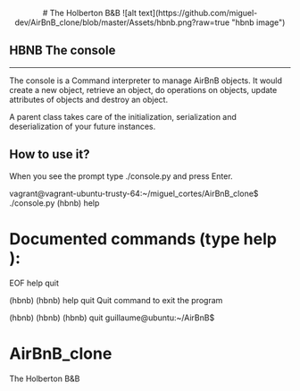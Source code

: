 <p align="center">
	# The Holberton B&amp;B
	![alt text](https://github.com/miguel-dev/AirBnB_clone/blob/master/Assets/hbnb.png?raw=true "hbnb image")
</p>

## HBNB The console
----
The console is a Command interpreter to manage AirBnB objects. It would create a new object, retrieve an object, do operations on objects, update attributes of objects and destroy an object. 

A parent class takes care of the initialization, serialization and deserialization of your future instances.

## How to use it?
When you see the prompt type ./console.py and press Enter.

vagrant@vagrant-ubuntu-trusty-64:~/miguel_cortes/AirBnB_clone$ ./console.py
(hbnb) help

Documented commands (type help <topic>):
========================================
EOF  help  quit

(hbnb) 
(hbnb) help quit
Quit command to exit the program

(hbnb) 
(hbnb) 
(hbnb) quit 
guillaume@ubuntu:~/AirBnB$ 

# AirBnB_clone
The Holberton B&amp;B
